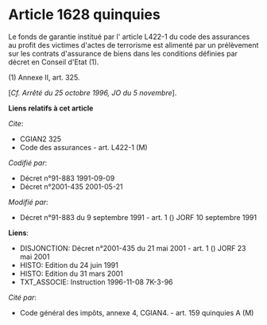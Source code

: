 # Article 1628 quinquies

Le fonds de garantie institué par l' article L422-1 du code des assurances au profit des victimes d'actes de terrorisme est
alimenté par un prélèvement sur les contrats d'assurance de biens dans les conditions définies par décret en Conseil d'Etat
(1).

(1) Annexe II, art. 325.

[*Cf. Arrêté du 25 octobre 1996, JO du 5 novembre*].

**Liens relatifs à cet article**

_Cite_:

  - CGIAN2 325
  - Code des assurances - art. L422-1 (M)

_Codifié par_:

  - Décret n°91-883 1991-09-09
  - Décret n°2001-435 2001-05-21

_Modifié par_:

  - Décret n°91-883 du 9 septembre 1991 - art. 1 () JORF 10 septembre 1991

**Liens**:

  - DISJONCTION: Décret n°2001-435 du 21 mai 2001 - art. 1 () JORF 23 mai 2001
  - HISTO: Edition du 24 juin 1991
  - HISTO: Edition du 31 mars 2001
  - TXT_ASSOCIE: Instruction 1996-11-08 7K-3-96

_Cité par_:

  - Code général des impôts, annexe 4, CGIAN4. - art. 159 quinquies A (M)
